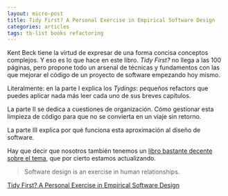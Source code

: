 ```yaml
---
layout: micro-post
title: Tidy First? A Personal Exercise in Empirical Software Design
categories: articles
tags: tb-list books refactoring
---
```


Kent Beck tiene la virtud de expresar de una forma concisa conceptos complejos. Y eso es lo que hace en este libro. _Tidy First?_ no llega a las 100 páginas, pero propone todo un arsenal de técnicas y fundamentos con las que mejorar el código de un proyecto de software empezando hoy mismo.

Literalmente: en la parte I explica los _Tydings_: pequeños refactors que puedes aplicar nada más leer cada uno de sus breves capítulos.

La parte II se dedica a cuestiones de organización. Cómo gestionar esta limpieza de código para que no se convierta en un viaje sin retorno.

La parte III explica por qué funciona esta aproximación al diseño de software.

Hay que decir que nosotros también tenemos un [libro bastante decente sobre el tema](https://leanpub.com/refactorcotidiano), que por cierto estamos actualizando.

> Software design is an exercise in human relationships.

[Tidy First? A Personal Exercise in Empirical Software Design](https://www.oreilly.com/library/view/tidy-first/9781098151232/)
